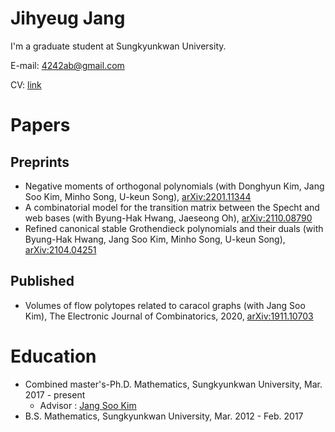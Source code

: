# Jihyeug Jang
I'm a graduate student at Sungkyunkwan University.


E-mail: 4242ab@gmail.com

CV: [link](CV.pdf)

# Papers
## Preprints
- Negative moments of orthogonal polynomials (with Donghyun Kim, Jang Soo Kim, Minho Song, U-keun Song), [arXiv:2201.11344](https://arxiv.org/abs/2201.11344)
- A combinatorial model for the transition matrix between the Specht and web bases (with Byung-Hak Hwang, Jaeseong Oh), [arXiv:2110.08790](https://arxiv.org/abs/2110.08790)
- Refined canonical stable Grothendieck polynomials and their duals (with Byung-Hak Hwang, Jang Soo Kim, Minho Song, U-keun Song), [arXiv:2104.04251](https://arxiv.org/abs/2104.04251)
## Published
- Volumes of flow polytopes related to caracol graphs (with Jang Soo Kim), The Electronic Journal of Combinatorics, 2020, [arXiv:1911.10703](https://arxiv.org/abs/1911.10703) 

# Education
 - Combined master's-Ph.D. Mathematics, Sungkyunkwan University, Mar. 2017 - present
   - Advisor : [Jang Soo Kim](https://jangsookim.github.io)
 - B.S. Mathematics, Sungkyunkwan University, Mar. 2012 - Feb. 2017
